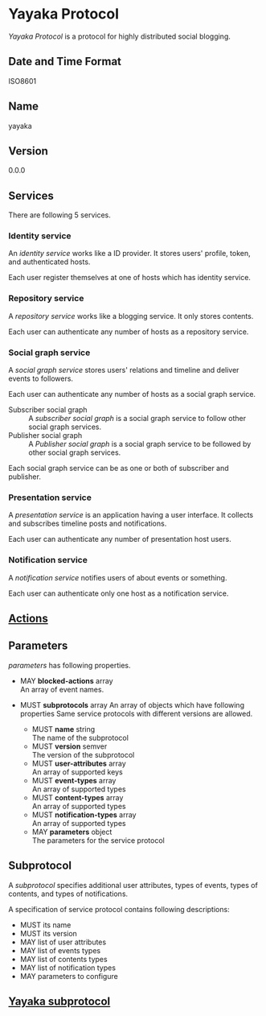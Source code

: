 # Yayaka Protocol

*Yayaka Protocol* is a protocol for highly distributed social blogging.


## Date and Time Format

ISO8601


## Name

yayaka


## Version

0.0.0


## Services

There are following 5 services.

### Identity service

An *identity service* works like a ID provider.
It stores users' profile, token, and authenticated hosts.

Each user register themselves at one of hosts which has identity service.

### Repository service

A *repository service* works like a blogging service.
It only stores contents.

Each user can authenticate any number of hosts as a repository service.

### Social graph service

A *social graph service* stores users' relations and timeline and deliver events to followers.

Each user can authenticate any number of hosts as a social graph service.

<dl>
<dt>Subscriber social graph
<dd>
A <i>subscriber social graph</i> is a social graph service to follow other social graph services.
</dd>

<dt>Publisher social graph
<dd>
A <i>Publisher social graph</i> is a social graph service to be followed by other social graph services.
</dd>
</dl>

Each social graph service can be as one or both of subscriber and publisher.

### Presentation service

A *presentation service* is an application having a user interface.
It collects and subscribes timeline posts and notifications.

Each user can authenticate any number of presentation host users.

### Notification service

A *notification service* notifies users of about events or something.

Each user can authenticate only one host as a notification service.


## [Actions](actions.md)


## Parameters

*parameters* has following properties.

- MAY **blocked-actions** array  
  An array of event names.
- MUST **subprotocols** array
  An array of objects which have following properties
  Same service protocols with different versions are allowed.

  - MUST **name** string  
    The name of the subprotocol
  - MUST **version** semver  
    The version of the subprotocol
  - MUST **user-attributes** array  
    An array of supported keys
  - MUST **event-types** array  
    An array of supported types
  - MUST **content-types** array  
    An array of supported types
  - MUST **notification-types** array  
    An array of supported types
  - MAY **parameters** object  
    The parameters for the service protocol

## Subprotocol

A *subprotocol* specifies additional user attributes, types of events, types of contents, and types of notifications.

A specification of service protocol contains following descriptions:

- MUST its name
- MUST its version
- MAY list of user attributes
- MAY list of events types
- MAY list of contents types
- MAY list of notification types
- MAY parameters to configure

## [Yayaka subprotocol](yayaka.md)
